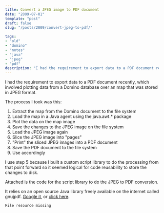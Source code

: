 ```yaml
---
title: Convert a JPEG image to PDF document
date: "2009-07-01"
template: "post"
draft: false
slug: "/posts/2009/convert-jpeg-to-pdf/"

tags:
- "old"
- "domino"
- "notes"
- "java"
- "jpeg"
- "pdf"
description: "I had the requirement to export data to a PDF document recently, which involved plotting data from a Domino database over an map that was stored in JPEG format."
---
```

I had the requirement to export data to a PDF document recently, which involved plotting data from a Domino database over an map that was stored in JPEG format.

The process I took was this:

1. Extract the map from the Domino document to the file system
2. Load the map in a Java agent using the java.awt.* package
3. Plot the data on the map image
4. Save the changes to the JPEG image on the file system
5. Load the JPEG image again
6. Slice the JPEG image into "pages"
7. "Print" the sliced JPEG images into a PDF document
8. Save the PDF document to the file system
9. Use accordingly

I use step 5 because I built a custom script library to do the processing from that point forward so it seemed logical for code reusability to store the changes to disk.

Attached is the code for the script library to do the JPEG to PDF conversion.

It relies on an open source Java library freely available on the internet called gnujpdf.  [Google it](http://www.google.com/), or [click here](http://gnujpdf.sourceforge.net/).

    File resource missing